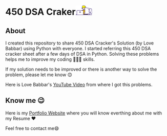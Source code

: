 # 450 DSA Craker<img src='https://github.com/Abhilashgupta2706/Abhilashgupta2706/blob/main/icons/Skills.gif' alt='skills' height='30'>

## About
I created this repository to share 450 DSA Cracker's Solution (by Love Babbar) using Python with everyone. I started referring this 450 DSA cracker sheet after a few days of DSA in Python. Solving these problems helps me to improve my coding 🧑🏻‍💻 skills.

If my solution needs to be improved or there is another way to solve the problem, please let me know 😊

Here is Love Babbar's [YouTube Video](https://youtu.be/4iFALQ1ACdA) from where I got this problems.

## Know me 😉

Here is my [Portfolio Website](https://www.abhilashgupta.ml/) where you will know everthing about me with my Resume ❤️

Feel free to contact me😄
